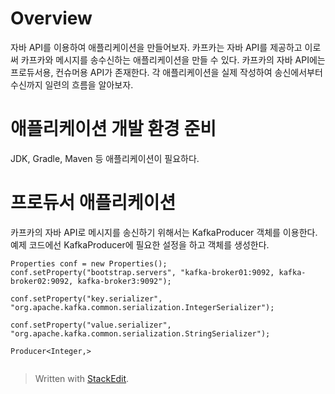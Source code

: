 # Overview

자바 API를 이용하여 애플리케이션을 만들어보자. 카프카는 자바 API를 제공하고 이로써 카프카와 메시지를 송수신하는 애플리케이션을 만들 수 있다. 카프카의 자바 API에는 프로듀서용, 컨슈머용 API가 존재한다. 각 애플리케이션을 실제 작성하여 송신에서부터 수신까지 일련의 흐름을 알아보자. 

# 애플리케이션 개발 환경 준비

JDK, Gradle, Maven 등 애플리케이션이 필요하다. 

# 프로듀서 애플리케이션

카프카의 자바 API로 메시지를 송신하기 위해서는 KafkaProducer 객체를 이용한다. 예제 코드에선 KafkaProducer에 필요한 설정을 하고 객체를 생성한다. 

```
Properties conf = new Properties();
conf.setProperty("bootstrap.servers", "kafka-broker01:9092, kafka-broker02:9092, kafka-broker3:9092");

conf.setProperty("key.serializer", "org.apache.kafka.common.serialization.IntegerSerializer");

conf.setProperty("value.serializer", "org.apache.kafka.common.serialization.StringSerializer");

Producer<Integer,>


```


> Written with [StackEdit](https://stackedit.io/).
<!--stackedit_data:
eyJoaXN0b3J5IjpbLTIwNTExNjU2ODQsNDQ4OTA0MzNdfQ==
-->